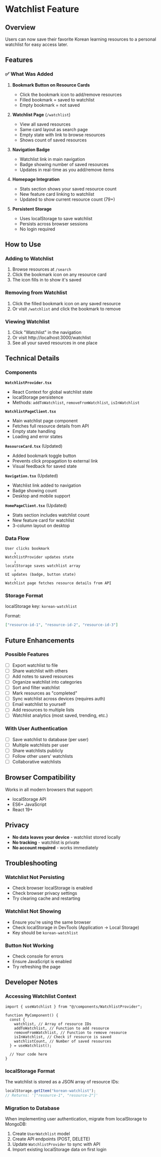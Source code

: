 # Watchlist Feature

## Overview

Users can now save their favorite Korean learning resources to a personal watchlist for easy access later.

## Features

### ✅ What Was Added

1. **Bookmark Button on Resource Cards**

   - Click the bookmark icon to add/remove resources
   - Filled bookmark = saved to watchlist
   - Empty bookmark = not saved

2. **Watchlist Page** (`/watchlist`)

   - View all saved resources
   - Same card layout as search page
   - Empty state with link to browse resources
   - Shows count of saved resources

3. **Navigation Badge**

   - Watchlist link in main navigation
   - Badge showing number of saved resources
   - Updates in real-time as you add/remove items

4. **Homepage Integration**

   - Stats section shows your saved resource count
   - New feature card linking to watchlist
   - Updated to show current resource count (79+)

5. **Persistent Storage**
   - Uses localStorage to save watchlist
   - Persists across browser sessions
   - No login required

## How to Use

### Adding to Watchlist

1. Browse resources at `/search`
2. Click the bookmark icon on any resource card
3. The icon fills in to show it's saved

### Removing from Watchlist

1. Click the filled bookmark icon on any saved resource
2. Or visit `/watchlist` and click the bookmark to remove

### Viewing Watchlist

1. Click "Watchlist" in the navigation
2. Or visit http://localhost:3000/watchlist
3. See all your saved resources in one place

## Technical Details

### Components

**`WatchlistProvider.tsx`**

- React Context for global watchlist state
- localStorage persistence
- Methods: `addToWatchlist`, `removeFromWatchlist`, `isInWatchlist`

**`WatchlistPageClient.tsx`**

- Main watchlist page component
- Fetches full resource details from API
- Empty state handling
- Loading and error states

**`ResourceCard.tsx`** (Updated)

- Added bookmark toggle button
- Prevents click propagation to external link
- Visual feedback for saved state

**`Navigation.tsx`** (Updated)

- Watchlist link added to navigation
- Badge showing count
- Desktop and mobile support

**`HomePageClient.tsx`** (Updated)

- Stats section includes watchlist count
- New feature card for watchlist
- 3-column layout on desktop

### Data Flow

```
User clicks bookmark
    ↓
WatchlistProvider updates state
    ↓
localStorage saves watchlist array
    ↓
UI updates (badge, button state)
    ↓
Watchlist page fetches resource details from API
```

### Storage Format

localStorage key: `korean-watchlist`

Format:

```json
["resource-id-1", "resource-id-2", "resource-id-3"]
```

## Future Enhancements

### Possible Features

- [ ] Export watchlist to file
- [ ] Share watchlist with others
- [ ] Add notes to saved resources
- [ ] Organize watchlist into categories
- [ ] Sort and filter watchlist
- [ ] Mark resources as "completed"
- [ ] Sync watchlist across devices (requires auth)
- [ ] Email watchlist to yourself
- [ ] Add resources to multiple lists
- [ ] Watchlist analytics (most saved, trending, etc.)

### With User Authentication

- [ ] Save watchlist to database (per user)
- [ ] Multiple watchlists per user
- [ ] Share watchlists publicly
- [ ] Follow other users' watchlists
- [ ] Collaborative watchlists

## Browser Compatibility

Works in all modern browsers that support:

- localStorage API
- ES6+ JavaScript
- React 19+

## Privacy

- **No data leaves your device** - watchlist stored locally
- **No tracking** - watchlist is private
- **No account required** - works immediately

## Troubleshooting

### Watchlist Not Persisting

- Check browser localStorage is enabled
- Check browser privacy settings
- Try clearing cache and restarting

### Watchlist Not Showing

- Ensure you're using the same browser
- Check localStorage in DevTools (Application → Local Storage)
- Key should be `korean-watchlist`

### Button Not Working

- Check console for errors
- Ensure JavaScript is enabled
- Try refreshing the page

## Developer Notes

### Accessing Watchlist Context

```tsx
import { useWatchlist } from "@/components/WatchlistProvider";

function MyComponent() {
  const {
    watchlist, // Array of resource IDs
    addToWatchlist, // Function to add resource
    removeFromWatchlist, // Function to remove resource
    isInWatchlist, // Check if resource is saved
    watchlistCount, // Number of saved resources
  } = useWatchlist();

  // Your code here
}
```

### localStorage Format

The watchlist is stored as a JSON array of resource IDs:

```typescript
localStorage.getItem("korean-watchlist");
// Returns: '["resource-1", "resource-2"]'
```

### Migration to Database

When implementing user authentication, migrate from localStorage to MongoDB:

1. Create `UserWatchlist` model
2. Create API endpoints (POST, DELETE)
3. Update `WatchlistProvider` to sync with API
4. Import existing localStorage data on first login
